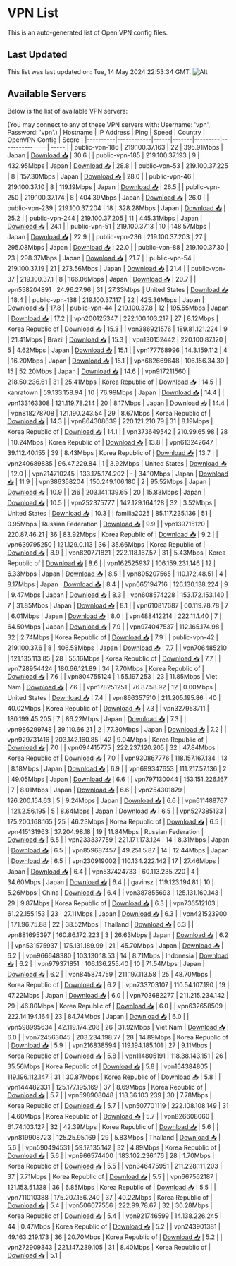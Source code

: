# VPN List

This is an auto-generated list of Open VPN config files.

## Last Updated

This list was last updated on: Tue, 14 May 2024 22:53:34 GMT.
![Alt](https://repobeats.axiom.co/api/embed/186b98318ef1479477931607c1ad7d823f12451f.svg "Repobeats analytics image")

## Available Servers

Below is the list of available VPN servers:

(You may connect to any of these VPN servers with: Username: 'vpn', Password: 'vpn'.)
| Hostname | IP Address | Ping | Speed | Country | OpenVPN Config | Score |
|----------|------------|------|-------|---------|----------------| ----- |
| public-vpn-186 | 219.100.37.163 | 22 | 395.91Mbps | Japan | [Download 📥](./configs/server_0_JP.ovpn) | 30.6 |
| public-vpn-185 | 219.100.37.193 | 9 | 432.95Mbps | Japan | [Download 📥](./configs/server_1_JP.ovpn) | 28.8 |
| public-vpn-53 | 219.100.37.225 | 8 | 157.30Mbps | Japan | [Download 📥](./configs/server_2_JP.ovpn) | 28.0 |
| public-vpn-46 | 219.100.37.10 | 8 | 119.19Mbps | Japan | [Download 📥](./configs/server_3_JP.ovpn) | 26.5 |
| public-vpn-250 | 219.100.37.174 | 8 | 404.39Mbps | Japan | [Download 📥](./configs/server_4_JP.ovpn) | 26.0 |
| public-vpn-239 | 219.100.37.204 | 18 | 328.28Mbps | Japan | [Download 📥](./configs/server_5_JP.ovpn) | 25.2 |
| public-vpn-244 | 219.100.37.205 | 11 | 445.31Mbps | Japan | [Download 📥](./configs/server_6_JP.ovpn) | 24.1 |
| public-vpn-51 | 219.100.37.13 | 10 | 148.57Mbps | Japan | [Download 📥](./configs/server_7_JP.ovpn) | 22.9 |
| public-vpn-236 | 219.100.37.203 | 27 | 295.08Mbps | Japan | [Download 📥](./configs/server_8_JP.ovpn) | 22.0 |
| public-vpn-88 | 219.100.37.30 | 23 | 298.37Mbps | Japan | [Download 📥](./configs/server_9_JP.ovpn) | 21.7 |
| public-vpn-54 | 219.100.37.19 | 21 | 273.56Mbps | Japan | [Download 📥](./configs/server_10_JP.ovpn) | 21.4 |
| public-vpn-37 | 219.100.37.1 | 8 | 166.06Mbps | Japan | [Download 📥](./configs/server_11_JP.ovpn) | 20.7 |
| vpn558204891 | 24.96.27.96 | 31 | 27.33Mbps | United States | [Download 📥](./configs/server_12_US.ovpn) | 18.4 |
| public-vpn-138 | 219.100.37.117 | 22 | 425.36Mbps | Japan | [Download 📥](./configs/server_13_JP.ovpn) | 17.8 |
| public-vpn-44 | 219.100.37.8 | 12 | 195.55Mbps | Japan | [Download 📥](./configs/server_14_JP.ovpn) | 17.2 |
| vpn200125347 | 222.100.103.217 | 27 | 8.12Mbps | Korea Republic of | [Download 📥](./configs/server_15_KR.ovpn) | 15.3 |
| vpn386921576 | 189.81.121.224 | 9 | 21.41Mbps | Brazil | [Download 📥](./configs/server_16_BR.ovpn) | 15.3 |
| vpn130152442 | 220.100.87.120 | 5 | 4.62Mbps | Japan | [Download 📥](./configs/server_17_JP.ovpn) | 15.1 |
| vpn177768996 | 14.3.159.112 | 4 | 16.20Mbps | Japan | [Download 📥](./configs/server_18_JP.ovpn) | 15.1 |
| vpn682669648 | 106.156.34.39 | 15 | 52.20Mbps | Japan | [Download 📥](./configs/server_19_JP.ovpn) | 14.6 |
| vpn917211560 | 218.50.236.61 | 31 | 25.41Mbps | Korea Republic of | [Download 📥](./configs/server_20_KR.ovpn) | 14.5 |
| kanratown | 59.133.158.94 | 10 | 76.99Mbps | Japan | [Download 📥](./configs/server_21_JP.ovpn) | 14.4 |
| vpn133163308 | 121.119.78.214 | 20 | 8.17Mbps | Japan | [Download 📥](./configs/server_22_JP.ovpn) | 14.4 |
| vpn818278708 | 121.190.243.54 | 29 | 8.67Mbps | Korea Republic of | [Download 📥](./configs/server_23_KR.ovpn) | 14.3 |
| vpn864308639 | 220.121.210.79 | 31 | 8.19Mbps | Korea Republic of | [Download 📥](./configs/server_24_KR.ovpn) | 14.1 |
| vpn373649542 | 210.99.65.98 | 28 | 10.24Mbps | Korea Republic of | [Download 📥](./configs/server_25_KR.ovpn) | 13.8 |
| vpn613242647 | 39.112.40.155 | 39 | 8.43Mbps | Korea Republic of | [Download 📥](./configs/server_26_KR.ovpn) | 13.7 |
| vpn240689835 | 96.47.229.84 | 1 | 3.92Mbps | United States | [Download 📥](./configs/server_27_US.ovpn) | 12.0 |
| vpn214710245 | 133.175.174.202 | - | 34.10Mbps | Japan | [Download 📥](./configs/server_28_JP.ovpn) | 11.9 |
| vpn386358204 | 150.249.106.180 | 2 | 95.52Mbps | Japan | [Download 📥](./configs/server_29_JP.ovpn) | 10.9 |
| 2i6 | 203.141.139.65 | 20 | 15.83Mbps | Japan | [Download 📥](./configs/server_30_JP.ovpn) | 10.5 |
| vpn252375777 | 142.129.164.128 | 32 | 3.52Mbps | United States | [Download 📥](./configs/server_31_US.ovpn) | 10.3 |
| familia2025 | 85.117.235.136 | 51 | 0.95Mbps | Russian Federation | [Download 📥](./configs/server_32_RU.ovpn) | 9.9 |
| vpn139715120 | 220.87.46.21 | 36 | 83.92Mbps | Korea Republic of | [Download 📥](./configs/server_33_KR.ovpn) | 9.2 |
| vpn639795250 | 121.129.0.113 | 36 | 35.66Mbps | Korea Republic of | [Download 📥](./configs/server_34_KR.ovpn) | 8.9 |
| vpn820771821 | 222.118.167.57 | 31 | 5.43Mbps | Korea Republic of | [Download 📥](./configs/server_35_KR.ovpn) | 8.6 |
| vpn162525937 | 106.159.231.146 | 12 | 6.33Mbps | Japan | [Download 📥](./configs/server_36_JP.ovpn) | 8.5 |
| vpn805207565 | 110.172.48.51 | 4 | 8.17Mbps | Japan | [Download 📥](./configs/server_37_JP.ovpn) | 8.4 |
| vpn665194716 | 126.130.138.224 | 9 | 9.47Mbps | Japan | [Download 📥](./configs/server_38_JP.ovpn) | 8.3 |
| vpn608574228 | 153.172.153.140 | 7 | 31.85Mbps | Japan | [Download 📥](./configs/server_39_JP.ovpn) | 8.1 |
| vpn610817687 | 60.119.78.78 | 7 | 6.01Mbps | Japan | [Download 📥](./configs/server_40_JP.ovpn) | 8.0 |
| vpn488412214 | 222.11.1.40 | 7 | 64.50Mbps | Japan | [Download 📥](./configs/server_41_JP.ovpn) | 7.9 |
| vpn974047537 | 112.165.174.98 | 32 | 2.74Mbps | Korea Republic of | [Download 📥](./configs/server_42_KR.ovpn) | 7.9 |
| public-vpn-42 | 219.100.37.6 | 8 | 406.58Mbps | Japan | [Download 📥](./configs/server_43_JP.ovpn) | 7.7 |
| vpn706485210 | 121.135.113.85 | 28 | 55.16Mbps | Korea Republic of | [Download 📥](./configs/server_44_KR.ovpn) | 7.7 |
| vpn728954424 | 180.66.121.89 | 34 | 7.70Mbps | Korea Republic of | [Download 📥](./configs/server_45_KR.ovpn) | 7.6 |
| vpn804755124 | 1.55.197.253 | 23 | 11.85Mbps | Viet Nam | [Download 📥](./configs/server_46_VN.ovpn) | 7.6 |
| vpn178251251 | 76.87.58.92 | 12 | 0.00Mbps | United States | [Download 📥](./configs/server_47_US.ovpn) | 7.4 |
| vpn866357510 | 211.205.195.86 | 40 | 40.02Mbps | Korea Republic of | [Download 📥](./configs/server_48_KR.ovpn) | 7.3 |
| vpn327953711 | 180.199.45.205 | 7 | 86.22Mbps | Japan | [Download 📥](./configs/server_49_JP.ovpn) | 7.3 |
| vpn986299748 | 39.110.66.21 | 2 | 77.30Mbps | Japan | [Download 📥](./configs/server_50_JP.ovpn) | 7.2 |
| vpn929731416 | 203.142.160.85 | 42 | 9.04Mbps | Korea Republic of | [Download 📥](./configs/server_51_KR.ovpn) | 7.0 |
| vpn694415775 | 222.237.120.205 | 32 | 47.84Mbps | Korea Republic of | [Download 📥](./configs/server_52_KR.ovpn) | 7.0 |
| vpn930867776 | 118.157.167.134 | 13 | 8.18Mbps | Japan | [Download 📥](./configs/server_53_JP.ovpn) | 6.9 |
| vpn699347653 | 111.217.57.136 | 2 | 49.05Mbps | Japan | [Download 📥](./configs/server_54_JP.ovpn) | 6.6 |
| vpn797130044 | 153.151.226.167 | 7 | 8.01Mbps | Japan | [Download 📥](./configs/server_55_JP.ovpn) | 6.6 |
| vpn254301879 | 126.200.154.63 | 5 | 9.24Mbps | Japan | [Download 📥](./configs/server_56_JP.ovpn) | 6.6 |
| vpn611488767 | 121.2.56.195 | 5 | 8.64Mbps | Japan | [Download 📥](./configs/server_57_JP.ovpn) | 6.5 |
| vpn527385133 | 175.200.168.165 | 25 | 46.23Mbps | Korea Republic of | [Download 📥](./configs/server_58_KR.ovpn) | 6.5 |
| vpn415131963 | 37.204.98.18 | 19 | 11.84Mbps | Russian Federation | [Download 📥](./configs/server_59_RU.ovpn) | 6.5 |
| vpn233337759 | 221.171.173.124 | 14 | 8.31Mbps | Japan | [Download 📥](./configs/server_60_JP.ovpn) | 6.5 |
| vpn859687457 | 49.251.5.87 | 14 | 12.44Mbps | Japan | [Download 📥](./configs/server_61_JP.ovpn) | 6.5 |
| vpn230919002 | 110.134.222.142 | 17 | 27.46Mbps | Japan | [Download 📥](./configs/server_62_JP.ovpn) | 6.4 |
| vpn537424733 | 60.113.235.220 | 4 | 34.60Mbps | Japan | [Download 📥](./configs/server_63_JP.ovpn) | 6.4 |
| gavinsz | 119.123.194.81 | 10 | 5.26Mbps | China | [Download 📥](./configs/server_64_CN.ovpn) | 6.4 |
| vpn387855693 | 125.131.160.143 | 29 | 9.87Mbps | Korea Republic of | [Download 📥](./configs/server_65_KR.ovpn) | 6.3 |
| vpn736512103 | 61.22.155.153 | 23 | 27.11Mbps | Japan | [Download 📥](./configs/server_66_JP.ovpn) | 6.3 |
| vpn421523900 | 171.96.75.88 | 22 | 38.52Mbps | Thailand | [Download 📥](./configs/server_67_TH.ovpn) | 6.3 |
| vpn881695397 | 160.86.172.223 | 3 | 26.63Mbps | Japan | [Download 📥](./configs/server_68_JP.ovpn) | 6.2 |
| vpn531575937 | 175.131.189.99 | 21 | 45.70Mbps | Japan | [Download 📥](./configs/server_69_JP.ovpn) | 6.2 |
| vpn966648380 | 103.130.18.53 | 14 | 8.71Mbps | Indonesia | [Download 📥](./configs/server_70_ID.ovpn) | 6.2 |
| vpn979371851 | 106.136.255.40 | 10 | 71.54Mbps | Japan | [Download 📥](./configs/server_71_JP.ovpn) | 6.2 |
| vpn845874759 | 211.197.113.58 | 25 | 48.70Mbps | Korea Republic of | [Download 📥](./configs/server_72_KR.ovpn) | 6.2 |
| vpn733703107 | 110.54.107.190 | 19 | 47.22Mbps | Japan | [Download 📥](./configs/server_73_JP.ovpn) | 6.0 |
| vpn703682277 | 211.215.234.142 | 29 | 46.80Mbps | Korea Republic of | [Download 📥](./configs/server_74_KR.ovpn) | 6.0 |
| vpn632658509 | 222.14.194.164 | 23 | 84.74Mbps | Japan | [Download 📥](./configs/server_75_JP.ovpn) | 6.0 |
| vpn598995634 | 42.119.174.208 | 26 | 31.92Mbps | Viet Nam | [Download 📥](./configs/server_76_VN.ovpn) | 6.0 |
| vpn724563045 | 203.234.198.77 | 28 | 14.89Mbps | Korea Republic of | [Download 📥](./configs/server_77_KR.ovpn) | 5.9 |
| vpn216838594 | 119.194.185.101 | 27 | 9.11Mbps | Korea Republic of | [Download 📥](./configs/server_78_KR.ovpn) | 5.8 |
| vpn114805191 | 118.38.143.151 | 26 | 35.56Mbps | Korea Republic of | [Download 📥](./configs/server_79_KR.ovpn) | 5.8 |
| vpn164384805 | 119.196.112.147 | 31 | 30.87Mbps | Korea Republic of | [Download 📥](./configs/server_80_KR.ovpn) | 5.8 |
| vpn144482331 | 125.177.195.169 | 37 | 8.69Mbps | Korea Republic of | [Download 📥](./configs/server_81_KR.ovpn) | 5.7 |
| vpn598908048 | 118.36.103.239 | 30 | 7.78Mbps | Korea Republic of | [Download 📥](./configs/server_82_KR.ovpn) | 5.7 |
| vpn507701119 | 222.108.108.149 | 31 | 4.60Mbps | Korea Republic of | [Download 📥](./configs/server_83_KR.ovpn) | 5.7 |
| vpn826608060 | 61.74.103.127 | 32 | 42.39Mbps | Korea Republic of | [Download 📥](./configs/server_84_KR.ovpn) | 5.6 |
| vpn819908723 | 125.25.95.169 | 29 | 5.83Mbps | Thailand | [Download 📥](./configs/server_85_TH.ovpn) | 5.6 |
| vpn590494531 | 59.17.135.142 | 32 | 4.89Mbps | Korea Republic of | [Download 📥](./configs/server_86_KR.ovpn) | 5.6 |
| vpn966574400 | 183.102.236.176 | 28 | 1.70Mbps | Korea Republic of | [Download 📥](./configs/server_87_KR.ovpn) | 5.5 |
| vpn346475951 | 211.228.111.203 | 37 | 7.71Mbps | Korea Republic of | [Download 📥](./configs/server_88_KR.ovpn) | 5.5 |
| vpn667562187 | 121.153.51.138 | 36 | 6.85Mbps | Korea Republic of | [Download 📥](./configs/server_89_KR.ovpn) | 5.5 |
| vpn711010388 | 175.207.156.240 | 37 | 40.22Mbps | Korea Republic of | [Download 📥](./configs/server_90_KR.ovpn) | 5.4 |
| vpn506077556 | 222.99.78.67 | 32 | 30.28Mbps | Korea Republic of | [Download 📥](./configs/server_91_KR.ovpn) | 5.4 |
| vpn921746599 | 14.138.226.245 | 44 | 0.47Mbps | Korea Republic of | [Download 📥](./configs/server_92_KR.ovpn) | 5.2 |
| vpn243901381 | 49.163.219.173 | 36 | 20.70Mbps | Korea Republic of | [Download 📥](./configs/server_93_KR.ovpn) | 5.2 |
| vpn272909343 | 221.147.239.105 | 31 | 8.40Mbps | Korea Republic of | [Download 📥](./configs/server_94_KR.ovpn) | 5.1 |
